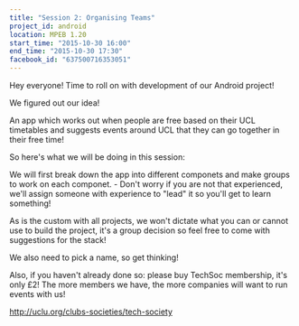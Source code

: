 ```yaml
---
title: "Session 2: Organising Teams"
project_id: android
location: MPEB 1.20
start_time: "2015-10-30 16:00"
end_time: "2015-10-30 17:30"
facebook_id: "637500716353051"
---
```


Hey everyone! Time to roll on with development of our Android project!

We figured out our idea!

An app which works out when people are free based on their UCL timetables and suggests events around UCL that they can go together in their free time! 

So here's what we will be doing in this session:

We will first break down the app into different componets and make groups to work on each componet. - Don't worry if you are not that experienced, we'll assign someone with experience to "lead" it so you'll get to learn something! 

As is the custom with all projects, we won't dictate what you can or cannot use to build the project, it's a group decision so feel free to come with suggestions for the stack! 

We also need to pick a name, so get thinking! 

Also, if you haven't already done so: please buy TechSoc membership, it's only £2! The more members we have, the more companies will want to run events with us! 

<http://uclu.org/clubs-societies/tech-society>